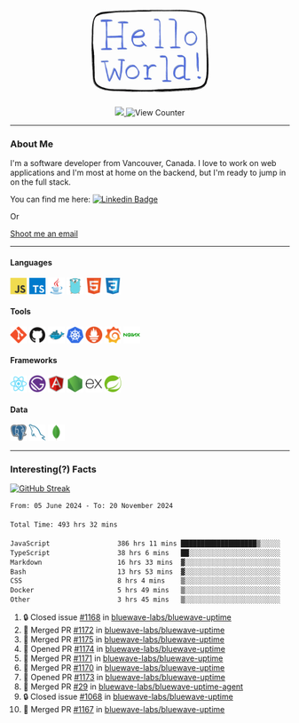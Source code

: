 <div align="center">
    <img src="./img/hello_world.webp" height="200px" width="">
    <div>
        <a href="https://www.linkedin.com/in/ajhollid">
            <img src="https://img.shields.io/badge/LinkedIn-blue"/>
        </a>
        <img src="https://komarev.com/ghpvc/?username=ajhollid&color=yellow" alt="View Counter">
    </div>
</div>

---

### About Me

I'm a software developer from Vancouver, Canada. I love to work on web applications and I'm most at home on the backend, but I'm ready to jump in on the full stack.

You can find me here: [![Linkedin Badge](https://img.shields.io/badge/-ajhollid-blue?style=flat&logo=Linkedin&logoColor=white)](https://www.linkedin.com/in/ajhollid)

Or

[Shoot me an email](mailto:ajhollid@gmail.com)

---

#### Languages

<div>
    <img src="./img/devicons/javascript-original.svg" width=30 height=30 alt="JavaScript">
    <img src="/img/devicons/typescript-original.svg" width=30 height=30 alt="TypeScript">
    <img src="./img/devicons/java-original.svg" width=30 height=30 alt="Java">
    <img src="./img/devicons/go-original.svg" width=30 height=30 alt="Golang">
    <img src="./img/devicons/html5-original.svg" width=30 height=30 alt="HTML 5">
    <img src="./img/devicons/css3-original.svg" width=30 height=30 alt="CSS 3">
</div>

#### Tools

<div>
    <img src="./img/devicons/git-original.svg" width=30 height=30 alt="Git">
    <img src="./img/devicons/github-original.svg" width=30 height=30 alt="Github">
    <img src="./img/devicons/docker-original.svg" width=30 
    height=30 alt="Docker">
    <img src="./img/devicons/kubernetes-original.svg" width=30 height=30 alt="K8">
    <img src="./img/devicons/prometheus-original.svg" width=30 height=30 alt="Prometheus">
    <img src="./img/devicons/grafana-original.svg" width=30 height=30 alt="Grafana">
    <img src="./img/devicons/nginx-original.svg" width=30 height=30 alt="Nginx">
</div>

#### Frameworks

<div>
    <img src="./img/devicons/react-original.svg" width=30 height=30 alt="React">
    <img src="./img/devicons/gatsby-original.svg" width=30 height=30 alt="Gatsby">
    <img src="./img/devicons/angularjs-original.svg" width=30 height=30 alt="AngularJS">
    <img src="./img/devicons/nodejs-original.svg" width=30 height=30 alt="NodeJS">
    <img src="./img/devicons/express-original.svg" width=30 height=30 alt="Express">
    <img src="./img/devicons/spring-original.svg" width=30 height=30 alt="Spring">
</div>

#### Data

<div>
    <img src="./img/devicons/postgresql-original.svg" width=30 height=30 alt="Postgresql">
    <img src="./img/devicons/mysql-original.svg" width=30 height=30 alt="Mysql">
    <img src="./img/devicons/mongodb-original.svg" width=30 height=30 alt="MongoDB">
</div>

---

### Interesting(?) Facts

[![GitHub Streak](http://github-readme-streak-stats.herokuapp.com?user=ajhollid)](https://git.io/streak-stats)

 <!--START_SECTION:waka-->

```txt
From: 05 June 2024 - To: 20 November 2024

Total Time: 493 hrs 32 mins

JavaScript                 386 hrs 11 mins ███████████████████▒░░░░░   77.66 %
TypeScript                 38 hrs 6 mins   ██░░░░░░░░░░░░░░░░░░░░░░░   07.66 %
Markdown                   16 hrs 33 mins  ▓░░░░░░░░░░░░░░░░░░░░░░░░   03.33 %
Bash                       13 hrs 53 mins  ▓░░░░░░░░░░░░░░░░░░░░░░░░   02.79 %
CSS                        8 hrs 4 mins    ▒░░░░░░░░░░░░░░░░░░░░░░░░   01.62 %
Docker                     5 hrs 49 mins   ▒░░░░░░░░░░░░░░░░░░░░░░░░   01.17 %
Other                      3 hrs 45 mins   ▒░░░░░░░░░░░░░░░░░░░░░░░░   00.76 %
```

<!--END_SECTION:waka-->


<!--START_SECTION:activity-->
1. 🔒 Closed issue [#1168](https://github.com/bluewave-labs/bluewave-uptime/issues/1168) in [bluewave-labs/bluewave-uptime](https://github.com/bluewave-labs/bluewave-uptime)
2. 🎉 Merged PR [#1172](https://github.com/bluewave-labs/bluewave-uptime/pull/1172) in [bluewave-labs/bluewave-uptime](https://github.com/bluewave-labs/bluewave-uptime)
3. 🎉 Merged PR [#1175](https://github.com/bluewave-labs/bluewave-uptime/pull/1175) in [bluewave-labs/bluewave-uptime](https://github.com/bluewave-labs/bluewave-uptime)
4. 💪 Opened PR [#1174](https://github.com/bluewave-labs/bluewave-uptime/pull/1174) in [bluewave-labs/bluewave-uptime](https://github.com/bluewave-labs/bluewave-uptime)
5. 🎉 Merged PR [#1171](https://github.com/bluewave-labs/bluewave-uptime/pull/1171) in [bluewave-labs/bluewave-uptime](https://github.com/bluewave-labs/bluewave-uptime)
6. 🎉 Merged PR [#1170](https://github.com/bluewave-labs/bluewave-uptime/pull/1170) in [bluewave-labs/bluewave-uptime](https://github.com/bluewave-labs/bluewave-uptime)
7. 💪 Opened PR [#1173](https://github.com/bluewave-labs/bluewave-uptime/pull/1173) in [bluewave-labs/bluewave-uptime](https://github.com/bluewave-labs/bluewave-uptime)
8. 🎉 Merged PR [#29](https://github.com/bluewave-labs/bluewave-uptime-agent/pull/29) in [bluewave-labs/bluewave-uptime-agent](https://github.com/bluewave-labs/bluewave-uptime-agent)
9. 🔒 Closed issue [#1068](https://github.com/bluewave-labs/bluewave-uptime/issues/1068) in [bluewave-labs/bluewave-uptime](https://github.com/bluewave-labs/bluewave-uptime)
10. 🎉 Merged PR [#1167](https://github.com/bluewave-labs/bluewave-uptime/pull/1167) in [bluewave-labs/bluewave-uptime](https://github.com/bluewave-labs/bluewave-uptime)
<!--END_SECTION:activity-->
